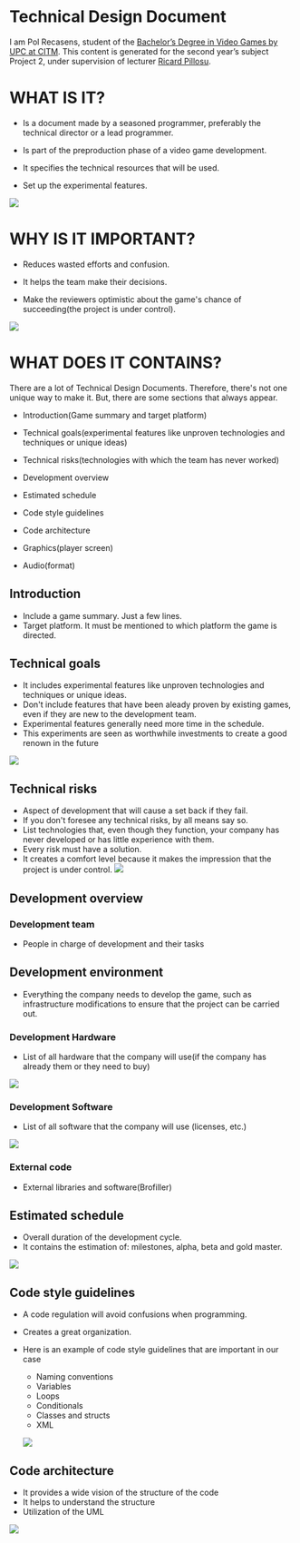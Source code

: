 # Technical Design Document
I am Pol Recasens, student of the [Bachelor’s Degree in
Video Games by UPC at CITM](https://www.citm.upc.edu/ing/estudis/graus-videojocs/). This content is generated for the second year’s
subject Project 2, under supervision of lecturer [Ricard Pillosu](https://es.linkedin.com/in/ricardpillosu).

# WHAT IS IT?

- Is a document made by a seasoned programmer, preferably the technical director or a lead programmer.

- Is part of the preproduction phase of a video game development.

- It specifies the technical resources that will be used.

- Set up the experimental features.

![](docs/tdd.PNG)

# WHY IS IT IMPORTANT?

- Reduces wasted efforts and confusion.

- It helps the team make their decisions.

- Make the reviewers optimistic about the game's chance of succeeding(the project is under control).

![](docs/techleader.png)

# WHAT DOES IT CONTAINS?

There are a lot of Technical Design Documents. Therefore, there's not one unique way to make it.
But, there are some sections that always appear.

- Introduction(Game summary and target platform)

- Technical goals(experimental features like unproven technologies and techniques or unique ideas)

- Technical risks(technologies with which the team has never worked)

- Development overview
    
- Estimated schedule

- Code style guidelines

- Code architecture

- Graphics(player screen)

- Audio(format)

## Introduction

- Include a game summary. Just a few lines.
- Target platform. It must be mentioned to which platform the game is directed.

## Technical goals

- It includes experimental features like unproven technologies and techniques or unique ideas.
- Don't include features that have been aleady proven by existing games, even if they are new to the development team.
- Experimental features generally need more time in the schedule.
- This experiments are seen as worthwhile investments to create a good renown in the future

![](docs/goals.jpg)


## Technical risks

- Aspect of development that will cause a set back if they fail.
- If you don't foresee any technical risks, by all means say so.
- List technologies that, even though they function, your company has never developed or has little experience with them.
- Every risk must have a solution.
- It creates a comfort level because it makes the impression that the project is under control.
![](docs/risk.png)

## Development overview
### Development team
- People in charge of development and their tasks
## Development environment
- Everything the company needs to develop the game, such as infrastructure modifications to ensure that the project can be carried out.
### Development Hardware
   - List of all hardware that the company will use(if the company has already them or they need to buy)
    
 ![](docs/hardware1.png)
    
### Development Software
   - List of all software that the company will use (licenses, etc.)
    
![](docs/visualstudio.png)

### External code
   - External libraries and software(Brofiller)

## Estimated schedule
- Overall duration of the development cycle.
- It contains the estimation of: milestones, alpha, beta and gold master.

![](docs/auto_scheduling.png)

## Code style guidelines
- A code regulation will avoid confusions when programming.
- Creates a great organization.
- Here is an example of code style guidelines that are important in our case
    - Naming conventions
    - Variables
    - Loops
    - Conditionals
    - Classes and structs
    - XML
    
    ![](docs/samplexml.jpg)

## Code architecture
- It provides a wide vision of the structure of the code
- It helps to understand the structure
- Utilization of the UML

![](docs/UI_UML-1.png)
